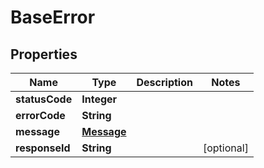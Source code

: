 

# BaseError


## Properties

| Name | Type | Description | Notes |
|------------ | ------------- | ------------- | -------------|
|**statusCode** | **Integer** |  |  |
|**errorCode** | **String** |  |  |
|**message** | [**Message**](Message.md) |  |  |
|**responseId** | **String** |  |  [optional] |



